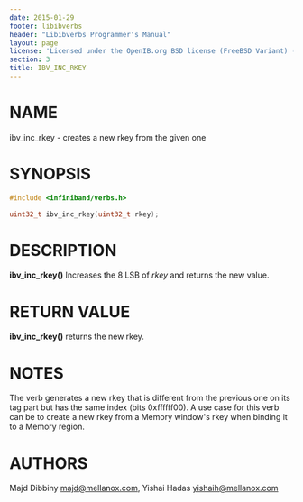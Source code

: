 ```yaml
---
date: 2015-01-29
footer: libibverbs
header: "Libibverbs Programmer's Manual"
layout: page
license: 'Licensed under the OpenIB.org BSD license (FreeBSD Variant) - See COPYING.md'
section: 3
title: IBV_INC_RKEY
---
```


# NAME

ibv_inc_rkey - creates a new rkey from the given one

# SYNOPSIS

```c
#include <infiniband/verbs.h>

uint32_t ibv_inc_rkey(uint32_t rkey);
```

# DESCRIPTION

**ibv_inc_rkey()** Increases the 8 LSB of *rkey* and returns the new value.


# RETURN VALUE

**ibv_inc_rkey()** returns the new rkey.

# NOTES


The verb generates a new rkey that is different from the previous one on its
tag part but has the same index (bits 0xffffff00). A use case for this verb
can be to create a new rkey from a Memory window's rkey when binding it to a
Memory region.

# AUTHORS

Majd Dibbiny <majd@mellanox.com>,
Yishai Hadas <yishaih@mellanox.com>
